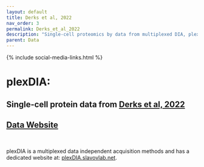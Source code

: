```yaml
---
layout: default
title: Derks et al, 2022
nav_order: 3
permalink: Derks_et_al_2022
description: "Single-cell proteomics by data from multiplexed DIA, plexDIA | Slavov Laboratory"
parent: Data
---
```

{% include social-media-links.html %}

# plexDIA:

## Single-cell protein data from [Derks et al, 2022](https://www.biorxiv.org/content/10.1101/2021.11.03.467007v1)

## [Data Website](https://scp.slavovlab.net/Derks_et_al_2021)

&nbsp;

plexDIA is a multiplexed data independent acquisition methods and has a dedicated website at: [plexDIA.slavovlab.net](https://plexDIA.slavovlab.net/).

&nbsp;





&nbsp;  

&nbsp;

&nbsp;  

&nbsp;

&nbsp;


&nbsp;

&nbsp;

&nbsp;

&nbsp;

&nbsp;

&nbsp;

&nbsp;

&nbsp;

&nbsp;

&nbsp;

&nbsp;

&nbsp;

&nbsp;
